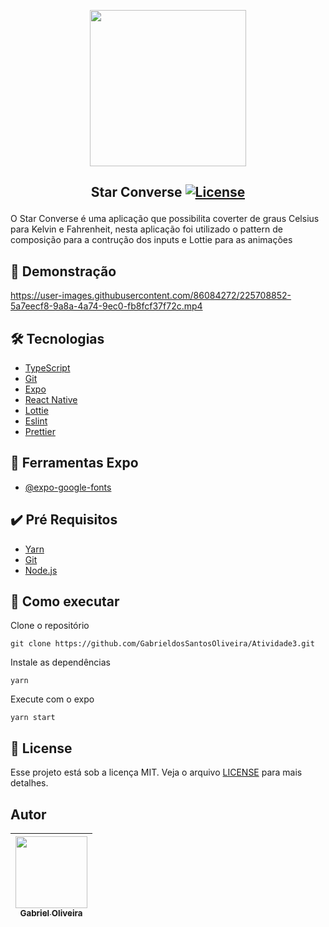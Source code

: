 <p align="center">
<img width="250px" src="https://user-images.githubusercontent.com/86084272/225706994-7dc7f183-253e-48c0-b722-2ec50a368df7.png"/> </p>

## <p align="center"> Star Converse <a href="LICENSE"> <img  src="https://img.shields.io/static/v1?label=License&message=MIT&color=&labelColor=202024" alt="License"></a> </p>
O Star Converse é uma aplicação que possibilita coverter de graus Celsius para Kelvin e Fahrenheit, nesta aplicação foi utilizado o pattern de composição 
para a contrução dos inputs e Lottie para as animações

## 🔖 Demonstração


https://user-images.githubusercontent.com/86084272/225708852-5a7eecf8-9a8a-4a74-9ec0-fb8fcf37f72c.mp4



## 🛠️ Tecnologias
- [TypeScript](https://www.typescriptlang.org/) 
- [Git](https://git-scm.com/)
- [Expo](https://docs.expo.dev/)
- [React Native](https://reactnative.dev/) 
- [Lottie](https://github.com/lottie-react-native/lottie-react-native)
- [Eslint](https://eslint.org/)
- [Prettier](https://prettier.io/)

## 🔨 Ferramentas Expo
- [@expo-google-fonts](https://docs.expo.dev/guides/using-custom-fonts/)


## ✔️ Pré Requisitos
- [Yarn](https://classic.yarnpkg.com/lang/en/docs/install)
- [Git](https://git-scm.com/book/en/v2/Getting-Started-Installing-Git)
- [Node.js](https://nodejs.org/en/)

## 🚀 Como executar

Clone o repositório
```
git clone https://github.com/GabrieldosSantosOliveira/Atividade3.git
```
Instale as dependências
```
yarn 
```
Execute com o expo
```
yarn start
```
## 📝 License
Esse projeto está sob a licença MIT. Veja o arquivo [LICENSE](LICENSE) para mais detalhes.

## Autor
| [<img src="https://avatars.githubusercontent.com/u/86084272?v=4" width=115><br><sub>Gabriel Oliveira</sub>](https://www.linkedin.com/in/gabriel-dos-santos-oliveira-24b67b243/)
| :---: | 

